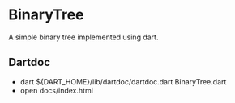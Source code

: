 BinaryTree
==========

A simple binary tree implemented using dart.

Dartdoc
-------
   * dart ${DART_HOME}/lib/dartdoc/dartdoc.dart BinaryTree.dart
   * open docs/index.html
